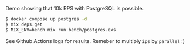 Demo showing that 10k RPS with PostgreSQL is possible.

```sh
$ docker compose up postgres -d
$ mix deps.get
$ MIX_ENV=bench mix run bench/postgres.exs
```

See Github Actions logs for results. Remeber to multiply `ips` by `parallel` :)
